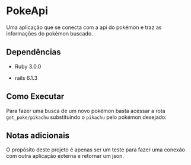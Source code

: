 # PokeApi

Uma aplicação que se conecta com a api do pokémon e traz as informações do pokémon buscado.

## Dependências

* Ruby 3.0.0

* rails 6.1.3

## Como Executar

Para fazer uma busca de um novo pokémon basta acessar a rota `get_poke/pikachu` substituindo o `pikachu` pelo pokémon desejado:

## Notas adicionais

O propósito deste projeto é apenas ser um teste para fazer uma conexão com outra aplicação externa e retornar um json.
